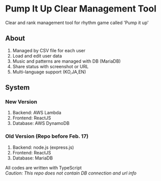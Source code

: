 # Pump It Up Clear Management Tool

Clear and rank management tool for rhythm game called 'Pump it up'  

## About

1. Managed by CSV file for each user
2. Load and edit user data
3. Music and patterns are managed with DB (MariaDB)
4. Share status with screenshot or URL
5. Multi-language support (KO,JA,EN)

## System

### New Version
1. Backend: AWS Lambda
2. Frontend: ReactJS
3. Database: AWS DynamoDB

### Old Version (Repo before Feb. 17)
1. Backend: node.js (express.js)
2. Frontend: ReactJS
3. Database: MariaDB

All codes are written with TypeScript  
*Caution: This repo does not contain DB connection and url info*